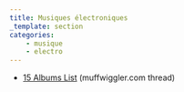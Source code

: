 ```yaml
---
title: Musiques électroniques
_template: section
categories:
	- musique
	- electro
---
```


- [15 Albums List](https://www.muffwiggler.com/forum/viewtopic.php?t=21392&start=275&postdays=0&postorder=asc&highlight=) (muffwiggler.com thread)

<div class="s"></div>